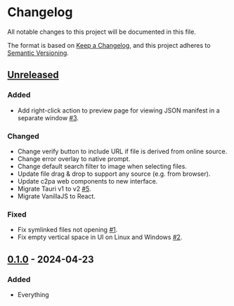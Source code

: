 # Changelog

All notable changes to this project will be documented in this file.

The format is based on [Keep a Changelog](https://keepachangelog.com/en/1.1.0/),
and this project adheres to [Semantic Versioning](https://semver.org/spec/v2.0.0.html).

## [Unreleased]

### Added

- Add right-click action to preview page for viewing JSON manifest in a separate window [#3](https://github.com/ok-nick/c2pa-preview/issues/3).

### Changed

- Change verify button to include URL if file is derived from online source.
- Change error overlay to native prompt.
- Change default search filter to image when selecting files.
- Update file drag & drop to support any source (e.g. from browser).
- Update c2pa web components to new interface.
- Migrate Tauri v1 to v2 [#5](https://github.com/ok-nick/c2pa-preview/issues/5).
- Migrate VanillaJS to React.

### Fixed

- Fix symlinked files not opening [#1](https://github.com/ok-nick/c2pa-preview/issues/1).
- Fix empty vertical space in UI on Linux and Windows [#2](https://github.com/ok-nick/c2pa-preview/issues/2).

## [0.1.0] - 2024-04-23

### Added

- Everything

[unreleased]: https://github.com/ok-nick/c2pa-preview/compare/v0.1.0...HEAD
[0.1.0]: https://github.com/ok-nick/c2pa-preview/commits/v0.1.0
